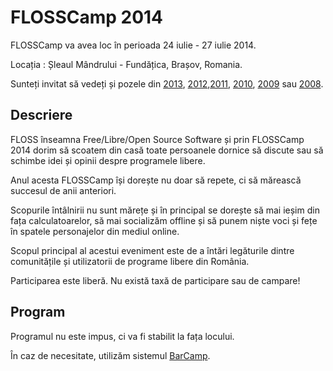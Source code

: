 FLOSSCamp 2014
==============

FLOSSCamp va avea loc în perioada 24 iulie - 27 iulie 2014.

Locația : Șleaul Mândrului - Fundățica, Brașov, Romania.

Sunteți invitat să vedeți și pozele din [2013](../2013/foto/index.php),
[2012](../2012/foto/index.php),[2011](../2011/foto/index.php), 
[2010](../2010/poze/index.php), [2009](../2009/poze/index.php) 
sau [2008](../2008/poze/index.php).


Descriere
---------

FLOSS înseamna Free/Libre/Open Source Software și prin FLOSSCamp 2014 dorim
să scoatem din casă toate persoanele dornice să discute sau să schimbe idei
și opinii despre programele libere.

Anul acesta FLOSSCamp își dorește nu doar să repete, ci să mărească
succesul de anii anteriori.

Scopurile întâlnirii nu sunt mărețe și în principal se dorește să mai ieșim
din fața calculatoarelor, să mai socializăm offline și să punem niște voci și
fețe în spatele personajelor din mediul online.

Scopul principal al acestui eveniment este de a întări legăturile dintre
comunitățile și utilizatorii de programe libere din România.

Participarea este liberă. Nu există taxă de participare sau de campare!


Program
-------

Programul nu este impus, ci va fi stabilit la fața locului.

În caz de necesitate, utilizăm sistemul [BarCamp](http://en.wikipedia.org/wiki/BarCamp).
